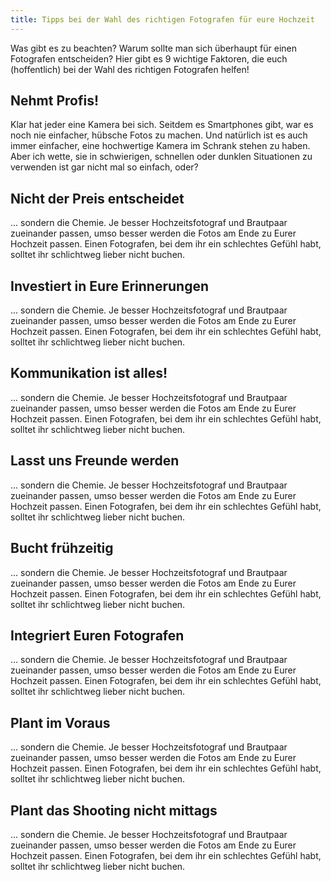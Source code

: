 ```yaml
---
title: Tipps bei der Wahl des richtigen Fotografen für eure Hochzeit
---
```

Was gibt es zu beachten? Warum sollte man sich überhaupt für einen Fotografen entscheiden? Hier gibt es 9 wichtige Faktoren, die euch (hoffentlich) bei der Wahl des richtigen Fotografen helfen!
<!--more-->
## Nehmt Profis!

Klar hat jeder eine Kamera bei sich. Seitdem es Smartphones gibt, war es noch nie
einfacher, hübsche Fotos zu machen. Und natürlich ist es auch immer einfacher, eine
hochwertige Kamera im Schrank stehen zu haben. Aber ich wette, sie in schwierigen,
schnellen oder dunklen Situationen zu verwenden ist gar nicht mal so einfach, oder?

## Nicht der Preis entscheidet

... sondern die Chemie. Je besser Hochzeitsfotograf und Brautpaar zueinander passen,
umso besser werden die Fotos am Ende zu Eurer Hochzeit passen. Einen Fotografen,
bei dem ihr ein schlechtes Gefühl habt, solltet ihr schlichtweg lieber nicht buchen.

## Investiert in Eure Erinnerungen

... sondern die Chemie. Je besser Hochzeitsfotograf und Brautpaar zueinander passen,
umso besser werden die Fotos am Ende zu Eurer Hochzeit passen. Einen Fotografen,
bei dem ihr ein schlechtes Gefühl habt, solltet ihr schlichtweg lieber nicht buchen.

## Kommunikation ist alles!

... sondern die Chemie. Je besser Hochzeitsfotograf und Brautpaar zueinander passen,
umso besser werden die Fotos am Ende zu Eurer Hochzeit passen. Einen Fotografen,
bei dem ihr ein schlechtes Gefühl habt, solltet ihr schlichtweg lieber nicht buchen.

## Lasst uns Freunde werden

... sondern die Chemie. Je besser Hochzeitsfotograf und Brautpaar zueinander passen,
umso besser werden die Fotos am Ende zu Eurer Hochzeit passen. Einen Fotografen,
bei dem ihr ein schlechtes Gefühl habt, solltet ihr schlichtweg lieber nicht buchen.

## Bucht frühzeitig

... sondern die Chemie. Je besser Hochzeitsfotograf und Brautpaar zueinander passen,
umso besser werden die Fotos am Ende zu Eurer Hochzeit passen. Einen Fotografen,
bei dem ihr ein schlechtes Gefühl habt, solltet ihr schlichtweg lieber nicht buchen.

## Integriert Euren Fotografen

... sondern die Chemie. Je besser Hochzeitsfotograf und Brautpaar zueinander passen,
umso besser werden die Fotos am Ende zu Eurer Hochzeit passen. Einen Fotografen,
bei dem ihr ein schlechtes Gefühl habt, solltet ihr schlichtweg lieber nicht buchen.

## Plant im Voraus

... sondern die Chemie. Je besser Hochzeitsfotograf und Brautpaar zueinander passen,
umso besser werden die Fotos am Ende zu Eurer Hochzeit passen. Einen Fotografen,
bei dem ihr ein schlechtes Gefühl habt, solltet ihr schlichtweg lieber nicht buchen.

## Plant das Shooting nicht mittags

... sondern die Chemie. Je besser Hochzeitsfotograf und Brautpaar zueinander passen,
umso besser werden die Fotos am Ende zu Eurer Hochzeit passen. Einen Fotografen,
bei dem ihr ein schlechtes Gefühl habt, solltet ihr schlichtweg lieber nicht buchen.